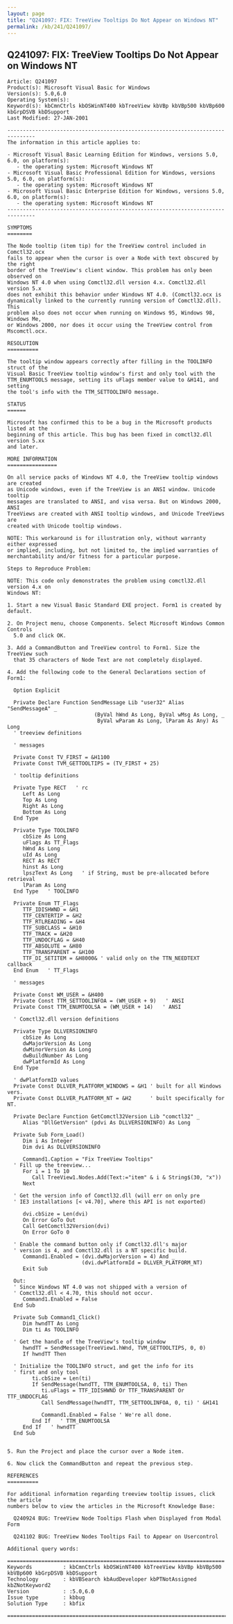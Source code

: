 ```yaml
---
layout: page
title: "Q241097: FIX: TreeView Tooltips Do Not Appear on Windows NT"
permalink: /kb/241/Q241097/
---
```


## Q241097: FIX: TreeView Tooltips Do Not Appear on Windows NT

	Article: Q241097
	Product(s): Microsoft Visual Basic for Windows
	Version(s): 5.0,6.0
	Operating System(s): 
	Keyword(s): kbCmnCtrls kbOSWinNT400 kbTreeView kbVBp kbVBp500 kbVBp600 kbGrpDSVB kbDSupport
	Last Modified: 27-JAN-2001
	
	-------------------------------------------------------------------------------
	The information in this article applies to:
	
	- Microsoft Visual Basic Learning Edition for Windows, versions 5.0, 6.0, on platform(s):
	   - the operating system: Microsoft Windows NT 
	- Microsoft Visual Basic Professional Edition for Windows, versions 5.0, 6.0, on platform(s):
	   - the operating system: Microsoft Windows NT 
	- Microsoft Visual Basic Enterprise Edition for Windows, versions 5.0, 6.0, on platform(s):
	   - the operating system: Microsoft Windows NT 
	-------------------------------------------------------------------------------
	
	SYMPTOMS
	========
	
	The Node tooltip (item tip) for the TreeView control included in Comctl32.ocx
	fails to appear when the cursor is over a Node with text obscured by the right
	border of the TreeView's client window. This problem has only been observed on
	Windows NT 4.0 when using Comctl32.dll version 4.x. Comctl32.dll version 5.x
	does not exhibit this behavior under Windows NT 4.0. (Comctl32.ocx is
	dynamically linked to the currently running version of Comctl32.dll). This
	problem also does not occur when running on Windows 95, Windows 98, Windows Me,
	or Windows 2000, nor does it occur using the TreeView control from Mscomctl.ocx.
	
	RESOLUTION
	==========
	
	The tooltip window appears correctly after filling in the TOOLINFO struct of the
	Visual Basic TreeView tooltip window's first and only tool with the
	TTM_ENUMTOOLS message, setting its uFlags member value to &H141, and setting
	the tool's info with the TTM_SETTOOLINFO message.
	
	STATUS
	======
	
	Microsoft has confirmed this to be a bug in the Microsoft products listed at the
	beginning of this article. This bug has been fixed in comctl32.dll version 5.xx
	and later.
	
	MORE INFORMATION
	================
	
	On all service packs of Windows NT 4.0, the TreeView tooltip windows are created
	as Unicode windows, even if the TreeView is an ANSI window. Unicode tooltip
	messages are translated to ANSI, and visa versa. But on Windows 2000, ANSI
	TreeViews are created with ANSI tooltip windows, and Unicode TreeViews are
	created with Unicode tooltip windows.
	
	NOTE: This workaround is for illustration only, without warranty either expressed
	or implied, including, but not limited to, the implied warranties of
	merchantability and/or fitness for a particular purpose.
	
	Steps to Reproduce Problem:
	
	NOTE: This code only demonstrates the problem using comctl32.dll version 4.x on
	Windows NT:
	
	1. Start a new Visual Basic Standard EXE project. Form1 is created by default.
	
	2. On Project menu, choose Components. Select Microsoft Windows Common Controls
	  5.0 and click OK.
	
	3. Add a CommandButton and TreeView control to Form1. Size the TreeView such
	  that 35 characters of Node Text are not completely displayed.
	
	4. Add the following code to the General Declarations section of Form1:
	
	  Option Explicit
	
	  Private Declare Function SendMessage Lib "user32" Alias "SendMessageA" _
	                            (ByVal hWnd As Long, ByVal wMsg As Long, _
	                             ByVal wParam As Long, lParam As Any) As Long    
	  ' treeview definitions
	
	  ' messages
	
	  Private Const TV_FIRST = &H1100
	  Private Const TVM_GETTOOLTIPS = (TV_FIRST + 25)
	
	  ' tooltip definitions
	
	  Private Type RECT   ' rc
	     Left As Long
	     Top As Long
	     Right As Long
	     Bottom As Long
	  End Type
	
	  Private Type TOOLINFO
	     cbSize As Long
	     uFlags As TT_Flags
	     hWnd As Long
	     uId As Long
	     RECT As RECT
	     hinst As Long
	     lpszText As Long   ' if String, must be pre-allocated before retrieval
	     lParam As Long
	  End Type   ' TOOLINFO
	
	  Private Enum TT_Flags
	     TTF_IDISHWND = &H1
	     TTF_CENTERTIP = &H2
	     TTF_RTLREADING = &H4
	     TTF_SUBCLASS = &H10
	     TTF_TRACK = &H20
	     TTF_UNDOCFLAG = &H40
	     TTF_ABSOLUTE = &H80
	     TTF_TRANSPARENT = &H100
	     TTF_DI_SETITEM = &H8000& ' valid only on the TTN_NEEDTEXT callback
	  End Enum   ' TT_Flags
	
	  ' messages
	
	  Private Const WM_USER = &H400
	  Private Const TTM_SETTOOLINFOA = (WM_USER + 9)   ' ANSI
	  Private Const TTM_ENUMTOOLSA = (WM_USER + 14)   ' ANSI
	
	  ' Comctl32.dll version definitions
	
	  Private Type DLLVERSIONINFO
	     cbSize As Long
	     dwMajorVersion As Long
	     dwMinorVersion As Long
	     dwBuildNumber As Long
	     dwPlatformId As Long
	  End Type
	
	  ' dwPlatformID values
	  Private Const DLLVER_PLATFORM_WINDOWS = &H1 ' built for all Windows vers.
	  Private Const DLLVER_PLATFORM_NT = &H2      ' built specifically for NT.
	
	  Private Declare Function GetComctl32Version Lib "comctl32" _
	     Alias "DllGetVersion" (pdvi As DLLVERSIONINFO) As Long
	
	  Private Sub Form_Load()
	     Dim i As Integer
	     Dim dvi As DLLVERSIONINFO
	
	     Command1.Caption = "Fix TreeView Tooltips"
	  ' Fill up the treeview...
	     For i = 1 To 10
	        Call TreeView1.Nodes.Add(Text:="item" & i & String$(30, "x"))
	     Next
	
	  ' Get the version info of Comctl32.dll (will err on only pre
	  ' IE3 installations [< v4.70], where this API is not exported)
	
	     dvi.cbSize = Len(dvi)
	     On Error GoTo Out
	     Call GetComctl32Version(dvi)
	     On Error GoTo 0
	
	  ' Enable the command button only if Comctl32.dll's major
	  ' version is 4, and Comctl32.dll is a NT specific build.
	     Command1.Enabled = (dvi.dwMajorVersion = 4) And _
	                        (dvi.dwPlatformId = DLLVER_PLATFORM_NT)
	     Exit Sub
	
	  Out:
	  ' Since Windows NT 4.0 was not shipped with a version of
	  ' Comctl32.dll < 4.70, this should not occur.
	     Command1.Enabled = False
	  End Sub
	
	  Private Sub Command1_Click()
	     Dim hwndTT As Long
	     Dim ti As TOOLINFO
	
	  ' Get the handle of the TreeView's tooltip window
	     hwndTT = SendMessage(TreeView1.hWnd, TVM_GETTOOLTIPS, 0, 0)
	     If hwndTT Then
	
	  ' Initialize the TOOLINFO struct, and get the info for its
	  ' first and only tool
	        ti.cbSize = Len(ti)
	        If SendMessage(hwndTT, TTM_ENUMTOOLSA, 0, ti) Then
	           ti.uFlags = TTF_IDISHWND Or TTF_TRANSPARENT Or TTF_UNDOCFLAG
	           Call SendMessage(hwndTT, TTM_SETTOOLINFOA, 0, ti) ' &H141
	
	           Command1.Enabled = False ' We're all done.
	        End If   ' TTM_ENUMTOOLSA
	     End If   ' hwndTT
	  End Sub
	
	
	5. Run the Project and place the cursor over a Node item.
	
	6. Now click the CommandButton and repeat the previous step.
	
	REFERENCES
	==========
	
	For additional information regarding treeview tooltip issues, click the article
	numbers below to view the articles in the Microsoft Knowledge Base:
	
	  Q240924 BUG: TreeView Node Tooltips Flash when Displayed from Modal Form
	
	  Q241102 BUG: TreeView Nodes Tooltips Fail to Appear on Usercontrol
	
	Additional query words:
	
	======================================================================
	Keywords          : kbCmnCtrls kbOSWinNT400 kbTreeView kbVBp kbVBp500 kbVBp600 kbGrpDSVB kbDSupport 
	Technology        : kbVBSearch kbAudDeveloper kbPTNotAssigned kbZNotKeyword2
	Version           : :5.0,6.0
	Issue type        : kbbug
	Solution Type     : kbfix
	
	=============================================================================
	
